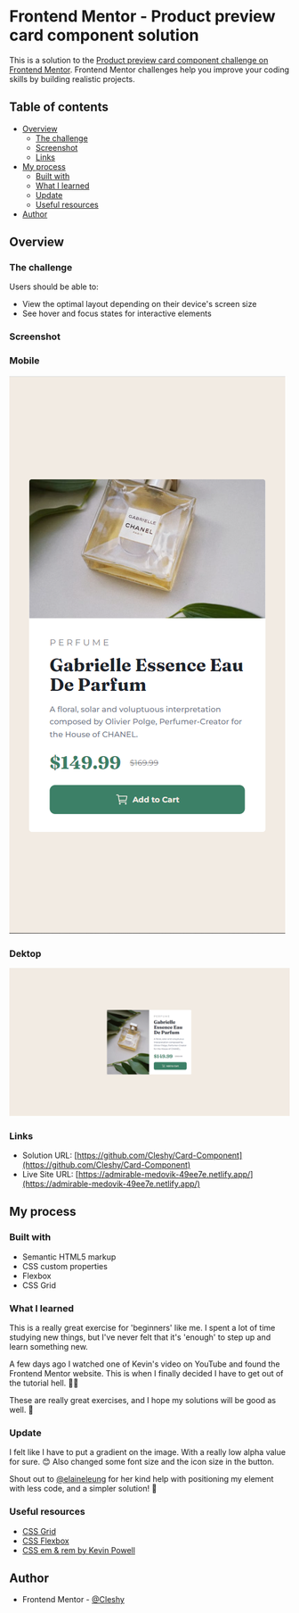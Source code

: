 # Frontend Mentor - Product preview card component solution

This is a solution to the [Product preview card component challenge on Frontend Mentor](https://www.frontendmentor.io/challenges/product-preview-card-component-GO7UmttRfa). Frontend Mentor challenges help you improve your coding skills by building realistic projects.

## Table of contents

- [Overview](#overview)
  - [The challenge](#the-challenge)
  - [Screenshot](#screenshot)
  - [Links](#links)
- [My process](#my-process)
  - [Built with](#built-with)
  - [What I learned](#what-i-learned)
  - [Update](#update)
  - [Useful resources](#useful-resources)
- [Author](#author)

## Overview

### The challenge

Users should be able to:

- View the optimal layout depending on their device's screen size
- See hover and focus states for interactive elements

### Screenshot

### Mobile

![](images/screenshot-mobile.PNG)

### Dektop

![](images/screenshot-desktop.PNG)

### Links

- Solution URL: [https://github.com/Cleshy/Card-Component](https://github.com/Cleshy/Card-Component)
- Live Site URL: [https://admirable-medovik-49ee7e.netlify.app/](https://admirable-medovik-49ee7e.netlify.app/)

## My process

### Built with

- Semantic HTML5 markup
- CSS custom properties
- Flexbox
- CSS Grid

### What I learned

This is a really great exercise for 'beginners' like me. I spent a lot of time studying new things, but I've never felt that it's 'enough' to step up and learn something new.

A few days ago I watched one of Kevin's video on YouTube and found the Frontend Mentor website. This is when I finally decided I have to get out of the tutorial hell. 👨‍💻

These are really great exercises, and I hope my solutions will be good as well. 🤞

### Update

I felt like I have to put a gradient on the image. With a really low alpha value for sure. 😊 Also changed some font size and the icon size in the button.

Shout out to [@elaineleung](https://www.frontendmentor.io/profile/elaineleung) for her kind help with positioning my element with less code, and a simpler solution! 🌹

### Useful resources

- [CSS Grid](https://css-tricks.com/snippets/css/complete-guide-grid/)
- [CSS Flexbox](https://css-tricks.com/snippets/css/a-guide-to-flexbox/)
- [CSS em & rem by Kevin Powell](https://www.youtube.com/watch?v=_-aDOAMmDHI&ab_channel=KevinPowell)

## Author

- Frontend Mentor - [@Cleshy](https://www.frontendmentor.io/profile/Cleshy)
